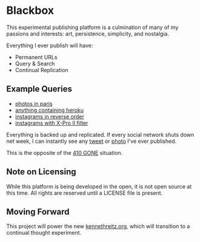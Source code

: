 Blackbox
========

This experimental publishing platform is a culmination of many of my passions and interests: art, persistence, simplicity, and nostalgia.

Everything I ever publish will have:

- Permanent URLs
- Query & Search
- Continual Replication

Example Queries
---------------

- [photos in paris](http://blackbox.kennethreitz.org/records/?q=metadata.service:500px%20AND%20paris%20in%20description)
- [anything containing heroku](http://blackbox.kennethreitz.org/records/?q=heroku)
- [instagrams in reverse order](http://blackbox.kennethreitz.org/records/?q=metadata.service:instagram&sort=epoch:asc&size=2000)
- [instagrams with X-Pro II filter](http://blackbox.kennethreitz.org/records/?q=metadata.service:instagram%20AND%20metadata.filter:X-Pro%20II)

Everything is backed up and replicated. If every social network shuts down net week, I can instantly see any [tweet](http://archive.kennethreitz.org/42b7e752-df3e-46ae-a80e-95c2663d8895) or [photo](http://blackbox.kennethreitz.org/records/2b0ee27e-ce90-48cb-8fb8-c2cd782be990/download) I've ever published.

This is the opposite of the [410 GONE](http://www.economist.com/blogs/babbage/2011/10/internet-culture) situation.

Note on Licensing
-----------------

While this platform is being developed in the open, it is not open source at this time. All rights are reserved until a LICENSE file is present.

Moving Forward
--------------

This project will power the new [kennethreitz.org](http://kennethreitz.org/), which will transition to a continual thought experiment.
